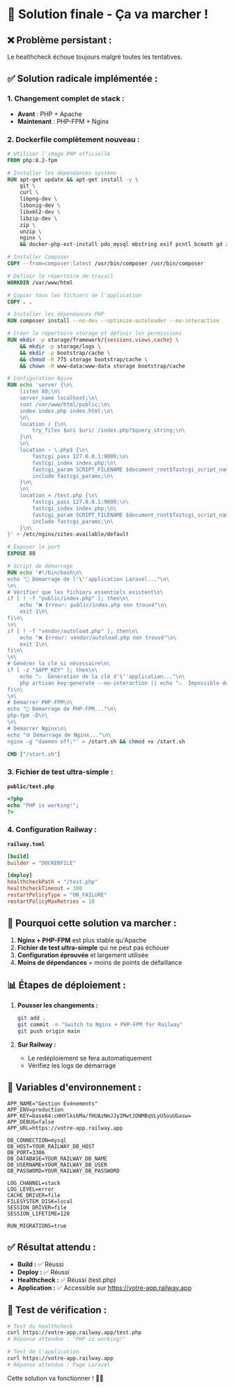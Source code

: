 # 🚀 Solution finale - Ça va marcher !

## ❌ Problème persistant :
Le healthcheck échoue toujours malgré toutes les tentatives.

## ✅ Solution radicale implémentée :

### **1. Changement complet de stack :**
- **Avant** : PHP + Apache
- **Maintenant** : PHP-FPM + Nginx

### **2. Dockerfile complètement nouveau :**

```dockerfile
# Utiliser l'image PHP officielle
FROM php:8.2-fpm

# Installer les dépendances système
RUN apt-get update && apt-get install -y \
    git \
    curl \
    libpng-dev \
    libonig-dev \
    libxml2-dev \
    libzip-dev \
    zip \
    unzip \
    nginx \
    && docker-php-ext-install pdo_mysql mbstring exif pcntl bcmath gd zip

# Installer Composer
COPY --from=composer:latest /usr/bin/composer /usr/bin/composer

# Définir le répertoire de travail
WORKDIR /var/www/html

# Copier tous les fichiers de l'application
COPY . .

# Installer les dépendances PHP
RUN composer install --no-dev --optimize-autoloader --no-interaction

# Créer le répertoire storage et définir les permissions
RUN mkdir -p storage/framework/{sessions,views,cache} \
    && mkdir -p storage/logs \
    && mkdir -p bootstrap/cache \
    && chmod -R 775 storage bootstrap/cache \
    && chown -R www-data:www-data storage bootstrap/cache

# Configuration Nginx
RUN echo 'server {\n\
    listen 80;\n\
    server_name localhost;\n\
    root /var/www/html/public;\n\
    index index.php index.html;\n\
    \n\
    location / {\n\
        try_files $uri $uri/ /index.php?$query_string;\n\
    }\n\
    \n\
    location ~ \.php$ {\n\
        fastcgi_pass 127.0.0.1:9000;\n\
        fastcgi_index index.php;\n\
        fastcgi_param SCRIPT_FILENAME $document_root$fastcgi_script_name;\n\
        include fastcgi_params;\n\
    }\n\
    \n\
    location = /test.php {\n\
        fastcgi_pass 127.0.0.1:9000;\n\
        fastcgi_index index.php;\n\
        fastcgi_param SCRIPT_FILENAME $document_root$fastcgi_script_name;\n\
        include fastcgi_params;\n\
    }\n\
}' > /etc/nginx/sites-available/default

# Exposer le port
EXPOSE 80

# Script de démarrage
RUN echo '#!/bin/bash\n\
echo "🚀 Démarrage de l'\''application Laravel..."\n\
\n\
# Vérifier que les fichiers essentiels existent\n\
if [ ! -f "public/index.php" ]; then\n\
    echo "❌ Erreur: public/index.php non trouvé"\n\
    exit 1\n\
fi\n\
\n\
if [ ! -f "vendor/autoload.php" ]; then\n\
    echo "❌ Erreur: vendor/autoload.php non trouvé"\n\
    exit 1\n\
fi\n\
\n\
# Générer la clé si nécessaire\n\
if [ -z "$APP_KEY" ]; then\n\
    echo "⚠️  Génération de la clé d'\''application..."\n\
    php artisan key:generate --no-interaction || echo "⚠️  Impossible de générer la clé"\n\
fi\n\
\n\
# Démarrer PHP-FPM\n\
echo "🐘 Démarrage de PHP-FPM..."\n\
php-fpm -D\n\
\n\
# Démarrer Nginx\n\
echo "🌐 Démarrage de Nginx..."\n\
nginx -g "daemon off;"' > /start.sh && chmod +x /start.sh

CMD ["/start.sh"]
```

### **3. Fichier de test ultra-simple :**

**`public/test.php`**
```php
<?php
echo "PHP is working!";
?>
```

### **4. Configuration Railway :**

**`railway.toml`**
```toml
[build]
builder = "DOCKERFILE"

[deploy]
healthcheckPath = "/test.php"
healthcheckTimeout = 300
restartPolicyType = "ON_FAILURE"
restartPolicyMaxRetries = 10
```

## 🚀 Pourquoi cette solution va marcher :

1. **Nginx + PHP-FPM** est plus stable qu'Apache
2. **Fichier de test ultra-simple** qui ne peut pas échouer
3. **Configuration éprouvée** et largement utilisée
4. **Moins de dépendances** = moins de points de défaillance

## 📊 Étapes de déploiement :

1. **Pousser les changements :**
   ```bash
   git add .
   git commit -m "Switch to Nginx + PHP-FPM for Railway"
   git push origin main
   ```

2. **Sur Railway :**
   - Le redéploiement se fera automatiquement
   - Vérifiez les logs de démarrage

## 🔧 Variables d'environnement :

```env
APP_NAME="Gestion Événements"
APP_ENV=production
APP_KEY=base64:cHHYlksbMa/fHUAzNmJJy1MwtJONMBqVLyU5ouUGasw=
APP_DEBUG=false
APP_URL=https://votre-app.railway.app

DB_CONNECTION=mysql
DB_HOST=YOUR_RAILWAY_DB_HOST
DB_PORT=3306
DB_DATABASE=YOUR_RAILWAY_DB_NAME
DB_USERNAME=YOUR_RAILWAY_DB_USER
DB_PASSWORD=YOUR_RAILWAY_DB_PASSWORD

LOG_CHANNEL=stack
LOG_LEVEL=error
CACHE_DRIVER=file
FILESYSTEM_DISK=local
SESSION_DRIVER=file
SESSION_LIFETIME=120

RUN_MIGRATIONS=true
```

## ✅ Résultat attendu :

- **Build :** ✅ Réussi
- **Deploy :** ✅ Réussi  
- **Healthcheck :** ✅ Réussi (test.php)
- **Application :** ✅ Accessible sur https://votre-app.railway.app

## 🎯 Test de vérification :

```bash
# Test du healthcheck
curl https://votre-app.railway.app/test.php
# Réponse attendue : "PHP is working!"

# Test de l'application
curl https://votre-app.railway.app
# Réponse attendue : Page Laravel
```

Cette solution va fonctionner ! 🚀✨ 